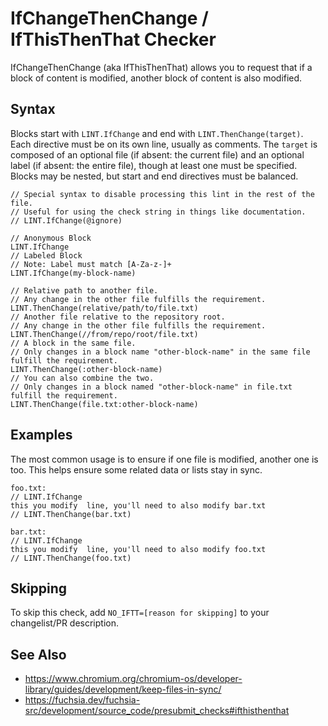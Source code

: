 # IfChangeThenChange / IfThisThenThat Checker

IfChangeThenChange (aka IfThisThenThat) allows you to request that if a block of content is
modified, another block of content is also modified.

## Syntax

Blocks start with `LINT.IfChange` and end with `LINT.ThenChange(target)`. Each directive must
be on its own line, usually as comments. The `target` is composed of an optional file (if absent:
the current file) and an  optional label (if absent: the entire file), though at least one must be
specified. Blocks may be nested, but start and end directives must be balanced.

```
// Special syntax to disable processing this lint in the rest of the file.
// Useful for using the check string in things like documentation.
// LINT.IfChange(@ignore)

// Anonymous Block
LINT.IfChange
// Labeled Block
// Note: Label must match [A-Za-z-]+
LINT.IfChange(my-block-name)

// Relative path to another file.
// Any change in the other file fulfills the requirement.
LINT.ThenChange(relative/path/to/file.txt)
// Another file relative to the repository root.
// Any change in the other file fulfills the requirement.
LINT.ThenChange(//from/repo/root/file.txt)
// A block in the same file.
// Only changes in a block name "other-block-name" in the same file fulfill the requirement.
LINT.ThenChange(:other-block-name)
// You can also combine the two.
// Only changes in a block named "other-block-name" in file.txt fulfill the requirement.
LINT.ThenChange(file.txt:other-block-name)
```

## Examples

The most common usage is to ensure if one file is modified, another one is too. This helps ensure
some related data or lists stay in sync.

```
foo.txt:
// LINT.IfChange
this you modify  line, you'll need to also modify bar.txt
// LINT.ThenChange(bar.txt)

bar.txt:
// LINT.IfChange
this you modify  line, you'll need to also modify foo.txt
// LINT.ThenChange(foo.txt)
```

## Skipping

To skip this check, add `NO_IFTT=[reason for skipping]` to your changelist/PR description.

## See Also

- https://www.chromium.org/chromium-os/developer-library/guides/development/keep-files-in-sync/
- https://fuchsia.dev/fuchsia-src/development/source_code/presubmit_checks#ifthisthenthat